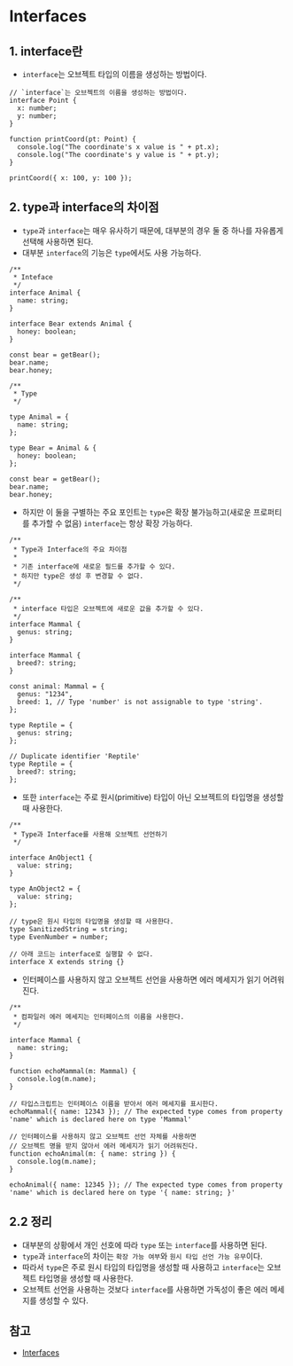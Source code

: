 # Interfaces

## 1. interface란

- `interface`는 오브젝트 타입의 이름을 생성하는 방법이다.

```
// `interface`는 오브젝트의 이름을 생성하는 방법이다.
interface Point {
  x: number;
  y: number;
}

function printCoord(pt: Point) {
  console.log("The coordinate's x value is " + pt.x);
  console.log("The coordinate's y value is " + pt.y);
}

printCoord({ x: 100, y: 100 });
```

## 2. type과 interface의 차이점

- `type`과 `interface`는 매우 유사하기 때문에, 대부분의 경우 둘 중 하나를 자유롭게 선택해 사용하면 된다.
- 대부분 `interface`의 기능은 `type`에서도 사용 가능하다.

```
/**
 * Inteface
 */
interface Animal {
  name: string;
}

interface Bear extends Animal {
  honey: boolean;
}

const bear = getBear();
bear.name;
bear.honey;

/**
 * Type
 */

type Animal = {
  name: string;
};

type Bear = Animal & {
  honey: boolean;
};

const bear = getBear();
bear.name;
bear.honey;
```

- 하지만 이 둘을 구별하는 주요 포인트는 `type`은 확장 불가능하고(새로운 프로퍼티를 추가할 수 없음) `interface`는 항상 확장 가능하다.

```
/**
 * Type과 Interface의 주요 차이점
 *
 * 기존 interface에 새로운 필드를 추가할 수 있다.
 * 하지만 type은 생성 후 변경할 수 없다.
 */

/**
 * interface 타입은 오브젝트에 새로운 값을 추가할 수 있다.
 */
interface Mammal {
  genus: string;
}

interface Mammal {
  breed?: string;
}

const animal: Mammal = {
  genus: "1234",
  breed: 1, // Type 'number' is not assignable to type 'string'.
};

type Reptile = {
  genus: string;
};

// Duplicate identifier 'Reptile'
type Reptile = {
  breed?: string;
};
```

- 또한 `interface`는 주로 원시(primitive) 타입이 아닌 오브젝트의 타입명을 생성할 때 사용한다.

```
/**
 * Type과 Interface를 사용해 오브젝트 선언하기
 */

interface AnObject1 {
  value: string;
}

type AnObject2 = {
  value: string;
};

// type은 원시 타입의 타입명을 생성할 때 사용한다.
type SanitizedString = string;
type EvenNumber = number;

// 아래 코드는 interface로 실행할 수 없다.
interface X extends string {}
```

- 인터페이스를 사용하지 않고 오브젝트 선언을 사용하면 에러 메세지가 읽기 어려워진다.

```
/**
 * 컴파일러 에러 메세지는 인터페이스의 이름을 사용한다.
 */

interface Mammal {
  name: string;
}

function echoMammal(m: Mammal) {
  console.log(m.name);
}

// 타입스크립트는 인터페이스 이름을 받아서 에러 메세지를 표시한다.
echoMammal({ name: 12343 }); // The expected type comes from property 'name' which is declared here on type 'Mammal'

// 인터페이스를 사용하지 않고 오브젝트 선언 자체를 사용하면
// 오브젝트 명을 받지 않아서 에러 메세지가 읽기 어려워진다.
function echoAnimal(m: { name: string }) {
  console.log(m.name);
}

echoAnimal({ name: 12345 }); // The expected type comes from property 'name' which is declared here on type '{ name: string; }'
```

## 2.2 정리

- 대부분의 상황에서 개인 선호에 따라 `type` 또는 `interface`를 사용하면 된다.
- `type`과 `interface`의 차이는 `확장 가능 여부`와 `원시 타입 선언 가능 유무`이다.
- 따라서 `type`은 주로 원시 타입의 타입명을 생성할 때 사용하고 `interface`는 오브젝트 타입명을 생성할 때 사용한다.
- 오브젝트 선언을 사용하는 것보다 `interface`를 사용하면 가독성이 좋은 에러 메세지를 생성할 수 있다.

## 참고

- [Interfaces](https://www.typescriptlang.org/docs/handbook/2/everyday-types.html#interfaces)
